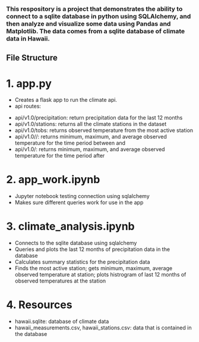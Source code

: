 ### This respository is a project that demonstrates the ability to connect to a sqlite database in python using SQLAlchemy, and then analyze and visualize some data using Pandas and Matplotlib. The data comes from a sqlite database of climate data in Hawaii.

## File Structure
# 1. app.py
 * Creates a flask app to run the climate api.
 * api routes:
  - api/v1.0/precipitation: return precipitation data for the last 12 months
  - api/v1.0/stations: returns all the climate stations in the dataset
  - api/v1.0/tobs: returns observed temperature from the most active station
  - api/v1.0/<start>/<end>: returns minimum, maximum, and average observed temperature for the time period between <start> and <end>
  - api/v1.0/<start>: returns minimum, maximum, and average observed temperature for the time period after <start>
# 2. app_work.ipynb
 * Jupyter notebook testing connection using sqlalchemy
 * Makes sure different queries work for use in the app
# 3. climate_analysis.ipynb
 * Connects to the sqlite database using sqlalchemy
 * Queries and plots the last 12 months of precipitation data in the database
 * Calculates summary statistics for the precipitation data
 * Finds the most active station; gets minimum, maximum, average observed temperature at station; plots histrogram of last 12 months of observed temperatures at the station
# 4. Resources
 * hawaii.sqlite: database of climate data
 * hawaii_measurements.csv, hawaii_stations.csv: data that is contained in the database
